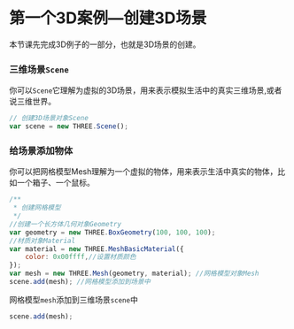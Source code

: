 # 第一个3D案例—创建3D场景

本节课先完成3D例子的一部分，也就是3D场景的创建。

### 三维场景`Scene`

你可以`Scene`它理解为虚拟的3D场景，用来表示模拟生活中的真实三维场景,或者说三维世界。

```JavaScript
// 创建3D场景对象Scene
var scene = new THREE.Scene();
```
### 给场景添加物体

你可以把网格模型Mesh理解为一个虚拟的物体，用来表示生活中真实的物体，比如一个箱子、一个鼠标。

```JavaScript
/**
 * 创建网格模型
 */
//创建一个长方体几何对象Geometry
var geometry = new THREE.BoxGeometry(100, 100, 100); 
//材质对象Material
var material = new THREE.MeshBasicMaterial({
    color: 0x00ffff,//设置材质颜色
}); 
var mesh = new THREE.Mesh(geometry, material); //网格模型对象Mesh
scene.add(mesh); //网格模型添加到场景中 
```

网格模型`mesh`添加到三维场景`scene`中
```JavaScript
scene.add(mesh); 
```
